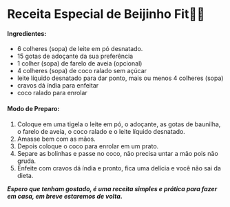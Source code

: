 



# Receita Especial de Beijinho Fit:woman_cook:





#### Ingredientes:

- 6 colheres (sopa) de leite em pó desnatado. 
- 15 gotas de adoçante da sua preferência
- 1 colher (sopa) de farelo de aveia (opcional)
- 4 colheres (sopa) de coco ralado sem açúcar
- leite líquido desnatado para dar ponto, mais ou menos 4 colheres (sopa)
- cravos dá índia para enfeitar
- coco ralado para enrolar





#### Modo de Preparo: 

1. Coloque em uma tigela o leite em pó, o adoçante, as gotas de baunilha, o farelo de aveia, o coco ralado e o leite líquido desnatado.
2. Amasse bem com as mãos.
3. Depois coloque o coco para enrolar em um prato.
4. Separe as bolinhas e passe no coco, não precisa untar a mão pois não gruda.
5. Enfeite com cravos dá índia e pronto, fica uma delícia e você não sai da dieta.











**_Espero que tenham gostado, é uma receita simples e prática para fazer em casa, em breve estaremos de volta._**



